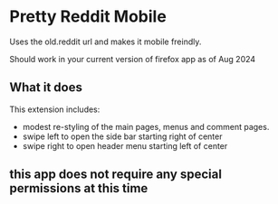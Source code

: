 # Pretty Reddit Mobile

Uses the old.reddit url and makes it mobile freindly.

Should work in your current version of firefox app as of Aug 2024

## What it does

This extension includes:

* modest re-styling of the main pages, menus and comment pages.
* swipe left to open the side bar starting right of center
* swipe right to open header menu starting left of center


## this app does not require any special permissions at this time